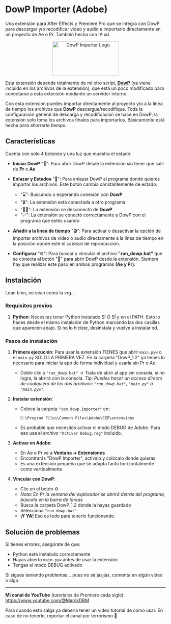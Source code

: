# DowP Importer (Adobe)

Una extensión para After Effects y Premiere Pro que se integra con DowP para descargar y/o recodificar video y audio e importarlo directamente en un proyecto de Ae o Pr. También hecha con IA xd.

<div align="center">
  <img width="209" height="107" alt="DowP Importer Logo" src="https://github.com/user-attachments/assets/3364f21d-bcb4-4c96-b554-4776a816c336" /> 
</div>

Esta extensión depende totalmente de mi otro script, **[DowP](https://github.com/MarckDP/DowP_Downloader)** (ya viene incluido en los archivos de la extensión), que está un poco modificado para conectarse a esta extensión mediante un servidor interno.

Con esta extensión puedes importar directamente al proyecto y/o a la línea de tiempo los archivos que **DowP** descargue/recodifique. Toda la configuración general de descarga y recodificación se hace en DowP; la extensión solo toma los archivos finales para importarlos. Básicamente está hecha para ahorrarte tiempo.

## Características

Cuenta con solo 4 botones y una luz que muestra el estado:

- **Iniciar DowP** "🚀": Para abrir DowP desde la extensión sin tener que salir de **Pr** o **Ae**.

- **Enlazar y Estados** "🔗": Para enlazar DowP al programa donde quieres importar los archivos. Este botón cambia constantemente de estado:
   - "⌛": Buscando o esperando conexión con **DowP**
   - "🔒": La extensión está conectada a otro programa
   - "⛓️‍💥": La extensión se desconectó de **DowP**
   - "✅": La extensión se conectó correctamente a DowP con el programa que estés usando

- **Añadir a la línea de tiempo** "🎬": Para activar o desactivar la opción de importar archivos de video o audio directamente a la línea de tiempo en la posición donde esté el cabezal de reproducción.

- **Configurar** "⚙️": Para buscar y vincular el archivo **"run_dowp.bat"** que se conecta al botón "🚀" para abrir DowP desde la extensión. Siempre hay que realizar este paso en ambos programas **(Ae y Pr)**.

## Instalación

Lean bien, no sean como la vrg...

### Requisitos previos
1. **Python**: Necesitas tener Python instalado SÍ O SÍ y en el PATH. Esto lo haces desde el mismo instalador de Python marcando las dos casillas que aparecen abajo. Si no lo hiciste, desinstala y vuelve a instalar xd.

### Pasos de instalación

1. **Primera ejecución**: Para usar la extensión TIENES que abrir `main.pyw` o el `main.py` SOLO LA PRIMERA VEZ. En la carpeta "DowP_1.2" ya tienes lo necesario para iniciar la app de forma individual y usarla sin Pr o Ae:
   - Doble clic a `"run_dowp.bat"` → Trata de abrir al app sin consola, si no logra, la abrirá con la consola.
   *Tip: Puedes hacer un acceso directo de cualquiera de los dos archivos: `"run_dowp.bat"`, `"main.py"` ó `"main.pyw"`.*

2. **Instalar extensión**: 
   - Coloca la carpeta `"com.dowp.importer"` en: 
     ```
     C:\Program Files\Common Files\Adobe\CEP\extensions
     ```
   - Es probable que necesites activar el modo DEBUG de Adobe. Para eso usa el archivo `"Activar Debug.reg"` incluido.

3. **Activar en Adobe**: 
   - En Ae o Pr ve a **Ventana → Extensiones** 
   - Encontrarás "DowP Importer", actívalo y colócalo donde quieras
   - Es una extensión pequeña que se adapta tanto horizontalmente como verticalmente

4. **Vincular con DowP**: 
   - Clic en el botón ⚙️ 
   - *Nota: En Pr la ventana del explorador se abrirá detrás del programa, búscala en la barra de tareas*
   - Busca la carpeta DowP_1.2 donde la hayas guardado
   - Selecciona `"run_dowp.bat"`
   - **¡Y YA!** Eso es todo para tenerlo funcionando.

## Solución de problemas

Si tienes errores, asegúrate de que:
- Python esté instalado correctamente
- Hayas abierto `main.pyw` antes de usar la extensión
- Tengas el modo DEBUG activado

Si sigues teniendo problemas... pues no sé jasjjas, comenta en algún video o algo.

---

**Mi canal de YouTube** (tutoriales de Premiere cada siglo): https://www.youtube.com/@MarckDBM

Para cuando esto salga ya debería tener un video tutorial de cómo usar. En caso de no tenerlo, reportar el canal por terrorismo 🤣
